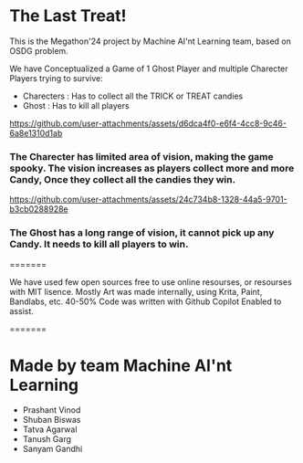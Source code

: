 # The Last Treat!
This is the Megathon'24 project by Machine AI'nt Learning team, based on OSDG problem.

We have Conceptualized a Game of 1 Ghost Player and multiple Charecter Players trying to survive:
- Charecters : Has to collect all the TRICK or TREAT candies
- Ghost : Has to kill all players


https://github.com/user-attachments/assets/d6dca4f0-e6f4-4cc8-9c46-6a8e1310d1ab

### The Charecter has limited area of vision, making the game spooky. The vision increases as players collect more and more Candy, Once they collect all the candies they win.

https://github.com/user-attachments/assets/24c734b8-1328-44a5-9701-b3cb0288928e

### The Ghost has a long range of vision, it cannot pick up any Candy. It needs to kill all players to win.

=======

We have used few open sources free to use online resourses, or resourses with MIT lisence. Mostly Art was made internally, using Krita, Paint, Bandlabs, etc.
40-50% Code was written with Github Copilot Enabled to assist.

=======

# Made by team Machine AI'nt Learning
- Prashant Vinod
- Shuban Biswas
- Tatva Agarwal
- Tanush Garg
- Sanyam Gandhi
